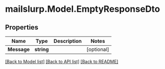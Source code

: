 # mailslurp.Model.EmptyResponseDto
## Properties

Name | Type | Description | Notes
------------ | ------------- | ------------- | -------------
**Message** | **string** |  | [optional] 

[[Back to Model list]](../README#documentation-for-models) [[Back to API list]](../README#documentation-for-api-endpoints) [[Back to README]](../README)

